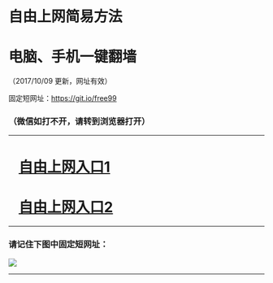 ﻿# 自由上网简易方法

# 电脑、手机一键翻墙

（2017/10/09 更新，网址有效）

固定短网址：https://git.io/free99

### （微信如打不开，请转到浏览器打开）


***





# &nbsp;&nbsp; <a href="http://ft910418768.fwq-tz-1001.info/fwqtz01.html?t=100900111486 " target="_blank">自由上网入口1</a>
# &nbsp;&nbsp; <a href="http://ft2201221105.fwq-tz-1002.info/fwqtz02.html?t=100900128446 " target="_blank">自由上网入口2</a>
***

### 请记住下图中固定短网址：

<img src="https://s3-us-west-2.amazonaws.com/fwq-1001/yjfq-20170905okok.png" /> 


***


